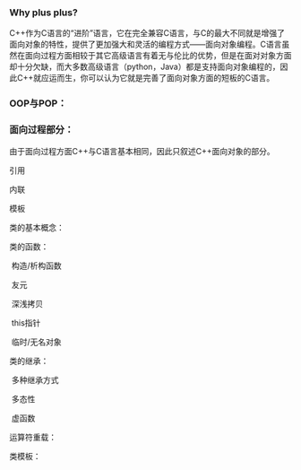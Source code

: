 ### Why  plus plus?

C++作为C语言的“进阶”语言，它在完全兼容C语言，与C的最大不同就是增强了面向对象的特性，提供了更加强大和灵活的编程方式——面向对象编程。C语言虽然在面向过程方面相较于其它高级语言有着无与伦比的优势，但是在面对对象方面却十分欠缺，而大多数高级语言（python，Java）都是支持面向对象编程的，因此C++就应运而生，你可以认为它就是完善了面向对象方面的短板的C语言。

### OOP与POP：



### 面向过程部分：

由于面向过程方面C++与C语言基本相同，因此只叙述C++面向对象的部分。

引用

内联

模板

类的基本概念：

类的函数：

​	构造/析构函数

​	友元

​	深浅拷贝

​	this指针

​	临时/无名对象

类的继承：

​	多种继承方式

​	多态性

​	虚函数

运算符重载：

类模板：